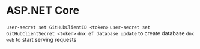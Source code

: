 # ASP.NET Core

`user-secret set GitHubClientID <token>`
`user-secret set GitHubClientSecret <token>`
`dnx ef database update` to create database
`dnx web` to start serving requests